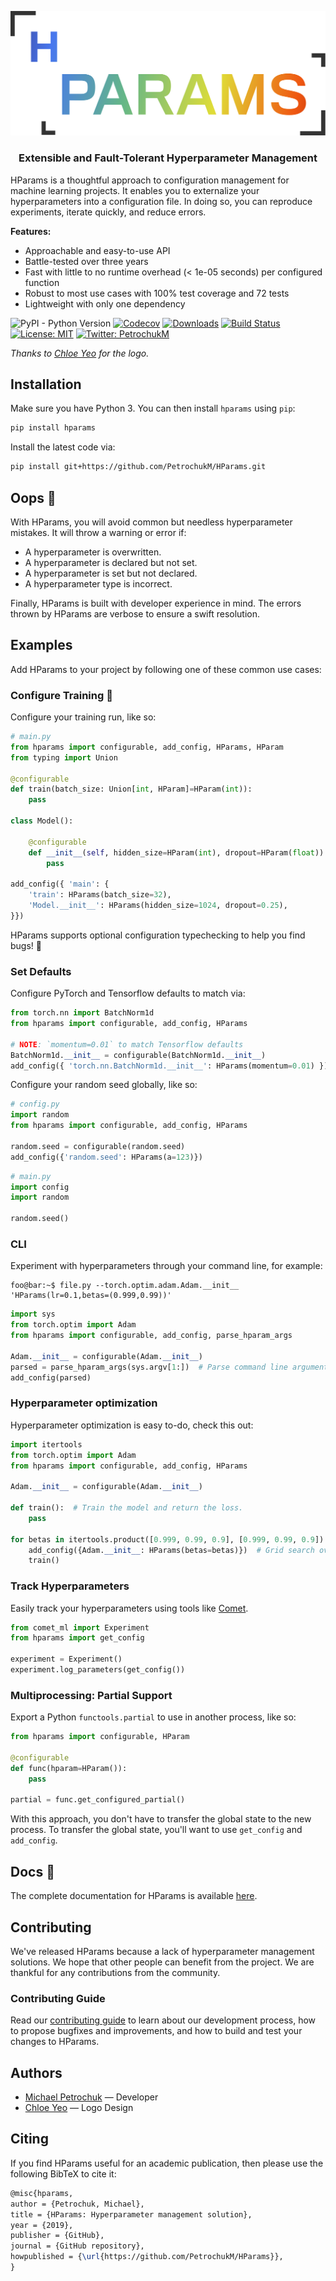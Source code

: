 <p align="center"><img width="544px" src="logo.svg" /></p>

<h3 align="center">Extensible and Fault-Tolerant Hyperparameter Management</h3>

HParams is a thoughtful approach to configuration management for machine learning projects. It
enables you to externalize your hyperparameters into a configuration file. In doing so, you can
reproduce experiments, iterate quickly, and reduce errors.

**Features:**

- Approachable and easy-to-use API
- Battle-tested over three years
- Fast with little to no runtime overhead (< 1e-05 seconds) per configured function
- Robust to most use cases with 100% test coverage and 72 tests
- Lightweight with only one dependency

![PyPI - Python Version](https://img.shields.io/pypi/pyversions/hparams.svg?style=flat-square)
[![Codecov](https://img.shields.io/codecov/c/github/PetrochukM/HParams/master.svg?style=flat-square)](https://codecov.io/gh/PetrochukM/HParams)
[![Downloads](http://pepy.tech/badge/hparams)](http://pepy.tech/project/hparams)
[![Build Status](https://img.shields.io/travis/PetrochukM/HParams/master.svg?style=flat-square)](https://travis-ci.org/PetrochukM/HParams)
[![License: MIT](https://img.shields.io/badge/License-MIT-brightgreen.svg?style=flat-square)](https://opensource.org/licenses/MIT)
[![Twitter: PetrochukM](https://img.shields.io/twitter/follow/MPetrochuk.svg?style=social)](https://twitter.com/MPetrochuk)

_Thanks to [Chloe Yeo](http://www.yeochloe.com/) for the logo._

## Installation

Make sure you have Python 3. You can then install `hparams` using `pip`:

```bash
pip install hparams
```

Install the latest code via:

```bash
pip install git+https://github.com/PetrochukM/HParams.git
```

## Oops 🐛

With HParams, you will avoid common but needless hyperparameter mistakes. It will throw a warning 
or error if:

- A hyperparameter is overwritten.
- A hyperparameter is declared but not set.
- A hyperparameter is set but not declared. 
- A hyperparameter type is incorrect.

Finally, HParams is built with developer experience in mind. The errors thrown by HParams 
are verbose to ensure a swift resolution.

## Examples 

Add HParams to your project by following one of these common use cases:

### Configure Training 🤗

Configure your training run, like so:

```python
# main.py
from hparams import configurable, add_config, HParams, HParam
from typing import Union

@configurable
def train(batch_size: Union[int, HParam]=HParam(int)):
    pass

class Model():

    @configurable
    def __init__(self, hidden_size=HParam(int), dropout=HParam(float)):
        pass

add_config({ 'main': {
    'train': HParams(batch_size=32),
    'Model.__init__': HParams(hidden_size=1024, dropout=0.25),
}})
```

HParams supports optional configuration typechecking to help you find bugs! 🐛

### Set Defaults

Configure PyTorch and Tensorflow defaults to match via:

```python
from torch.nn import BatchNorm1d
from hparams import configurable, add_config, HParams

# NOTE: `momentum=0.01` to match Tensorflow defaults
BatchNorm1d.__init__ = configurable(BatchNorm1d.__init__)
add_config({ 'torch.nn.BatchNorm1d.__init__': HParams(momentum=0.01) })
```

Configure your random seed globally, like so:

```python
# config.py
import random
from hparams import configurable, add_config, HParams

random.seed = configurable(random.seed)
add_config({'random.seed': HParams(a=123)})
```

```python
# main.py
import config
import random

random.seed()
```

### CLI

Experiment with hyperparameters through your command line, for example:

```console
foo@bar:~$ file.py --torch.optim.adam.Adam.__init__ 'HParams(lr=0.1,betas=(0.999,0.99))'
```

```python
import sys
from torch.optim import Adam
from hparams import configurable, add_config, parse_hparam_args

Adam.__init__ = configurable(Adam.__init__)
parsed = parse_hparam_args(sys.argv[1:])  # Parse command line arguments
add_config(parsed)
```

### Hyperparameter optimization

Hyperparameter optimization is easy to-do, check this out:

```python
import itertools
from torch.optim import Adam
from hparams import configurable, add_config, HParams

Adam.__init__ = configurable(Adam.__init__)

def train():  # Train the model and return the loss.
    pass

for betas in itertools.product([0.999, 0.99, 0.9], [0.999, 0.99, 0.9]):
    add_config({Adam.__init__: HParams(betas=betas)})  # Grid search over the `betas`
    train()
```

### Track Hyperparameters

Easily track your hyperparameters using tools like [Comet](comet.ml).

```python
from comet_ml import Experiment
from hparams import get_config

experiment = Experiment()
experiment.log_parameters(get_config())
```

### Multiprocessing: Partial Support

Export a Python `functools.partial` to use in another process, like so:

```python
from hparams import configurable, HParam

@configurable
def func(hparam=HParam()):
    pass

partial = func.get_configured_partial()
```

With this approach, you don't have to transfer the global state to the new process. To transfer the
global state, you'll want to use `get_config` and `add_config`.

## Docs 📖

The complete documentation for HParams is available [here](./DOCS.md).

## Contributing

We've released HParams because a lack of hyperparameter management solutions. We hope that
other people can benefit from the project. We are thankful for any contributions from the
community.

### Contributing Guide

Read our [contributing guide](https://github.com/PetrochukM/HParams/blob/master/CONTRIBUTING.md) to
learn about our development process, how to propose bugfixes and improvements, and how to build and
test your changes to HParams.

## Authors

- [Michael Petrochuk](https://github.com/PetrochukM/) — Developer
- [Chloe Yeo](http://www.yeochloe.com/) — Logo Design

## Citing

If you find HParams useful for an academic publication, then please use the following BibTeX to
cite it:

```latex
@misc{hparams,
author = {Petrochuk, Michael},
title = {HParams: Hyperparameter management solution},
year = {2019},
publisher = {GitHub},
journal = {GitHub repository},
howpublished = {\url{https://github.com/PetrochukM/HParams}},
}
```
